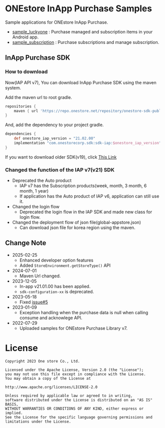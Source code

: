 # ONEstore InApp Purchase Samples
Sample applications for ONEstore InApp Purchase. 

* [sample_luckyone](https://github.com/ONE-store/onestore_iap_release/tree/master/onestore_iap_sample/sample_luckyone) : Purchase managed and subscription items in your Android app.
* [sample_subscription](https://github.com/ONE-store/onestore_iap_release/tree/master/onestore_iap_sample/sample_subscription) : Purchase subscriptions and manage subscription.

## InApp Purchase SDK
### How to download
Now(IAP API v7), You can download InApp Purchase SDK using the maven system.

Add the maven url to root gradle.

```groovy
repositories {
    maven { url 'https://repo.onestore.net/repository/onestore-sdk-public' }
}
```

And, add the dependency to your project gradle.

```groovy
dependencies {
    def onestore_iap_version = "21.02.00"
    implementation "com.onestorecorp.sdk:sdk-iap:$onestore_iap_version"
}
```

If you want to download older SDK(v19), click [This Link](https://github.com/ONE-store/onestore_iap_release/tree/iap19-release/android_app_sample/app/libs)

### Changed the function of the IAP v7(v21) SDK
* Deprecated the Auto product
	* IAP v7 has the Subscription products(week, month, 3 month, 6 month, 1 year)
	* If application has the Auto product of IAP v6, application can still use it.
* Changed the login flow
	* Deprecated the login flow in the IAP SDK and made new class for login flow.
* Changed the deployment flow of json file(global-appstore.json)
	* Can download json file for korea region using the maven.

## Change Note
* 2025-02-25
    * Enhanced developer option features  
    * Added `StoreEnvironment.getStoreType()` API
* 2024-07-01
    * Maven Url changed.
* 2023-12-05
    * In-app v21.01.00 has been applied.
    * `sdk-configuration-xx` is deprecated.  
* 2023-05-18
    * Fixed [issue#5](https://github.com/ONE-store/onestore_iap_release/issues/5)
* 2023-01-09
    * Exception handling when the purchase data is null when calling consume and acknowlege API.
* 2022-07-29 
    * Uploaded samples for ONEstore Purchase Library v7. 


# License
```
Copyright 2023 One store Co., Ltd.

Licensed under the Apache License, Version 2.0 (the "License"); 
you may not use this file except in compliance with the License.
You may obtain a copy of the License at

http://www.apache.org/licenses/LICENSE-2.0

Unless required by applicable law or agreed to in writing, 
software distributed under the License is distributed on an "AS IS" BASIS, 
WITHOUT WARRANTIES OR CONDITIONS OF ANY KIND, either express or implied. 
See the License for the specific language governing permissions and
limitations under the License.
```
